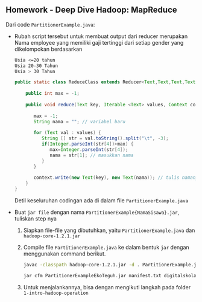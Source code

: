 ## Homework - Deep Dive Hadoop: MapReduce

Dari code `PartitionerExample.java`:

* Rubah script tersebut untuk membuat output dari reducer merupakan Nama employee yang memiliki gaji tertinggi dari setiap gender yang dikelompokan berdasarkan 
  ```bash
  Usia <=20 tahun 
  Usia 20-30 Tahun
  Usia > 30 Tahun 
  ```

  ```java
  public static class ReduceClass extends Reducer<Text,Text,Text,Text> { // ganti tipe data Text dari IntWritable
      
      public int max = -1;
      
      public void reduce(Text key, Iterable <Text> values, Context context) throws IOException, InterruptedException {
         
         max = -1;
         String nama = ""; // variabel baru
			
         for (Text val : values) {
            String [] str = val.toString().split("\t", -3);
            if(Integer.parseInt(str[4])>max) {
               max=Integer.parseInt(str[4]);
               nama = str[1]; // masukkan nama
            }
         }
			
         context.write(new Text(key), new Text(nama)); // tulis namanya
      }
  }
  ```

  Detil keseluruhan codingan ada di dalam file `PartitionerExample.java`

* Buat `jar file` dengan nama `PartitionerExample{NamaSisawa}.jar`, tuliskan step nya 
  
  1. Siapkan file-file yang dibutuhkan, yaitu `PartitionerExample.java` dan `hadoop-core-1.2.1.jar`
  2. Compile file `PartitionerExample.java` ke dalam bentuk `jar` dengan menggunakan command berikut.
     
     ```bash
     javac -classpath hadoop-core-1.2.1.jar -d . PartitionerExample.java

     jar cfm PartitionerExampleEkoTeguh.jar manifest.txt digitalskola/*.class 
     ```

  3. Untuk menjalankannya, bisa dengan mengikuti langkah pada folder `1-intro-hadoop-operation`